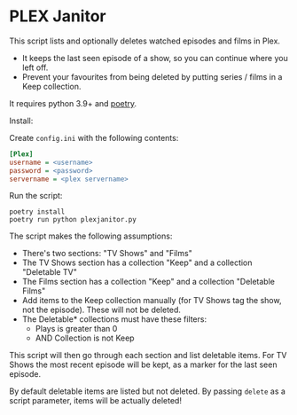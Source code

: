 # PLEX Janitor

This script lists and optionally deletes watched episodes and films in Plex.

* It keeps the last seen episode of a show, so you can continue where you left off.
* Prevent your favourites from being deleted by putting series / films in a Keep collection.

It requires python 3.9+ and [poetry](https://python-poetry.org/).

Install:

Create `config.ini` with the following contents:

```ini
[Plex]
username = <username>
password = <password>
servername = <plex servername>
```

Run the script:

```shell
poetry install
poetry run python plexjanitor.py
```

The script makes the following assumptions:

- There's two sections: "TV Shows" and "Films"
- The TV Shows section has a collection "Keep" and a collection "Deletable TV"
- The Films section has a collection "Keep" and a collection "Deletable Films"
- Add items to the Keep collection manually (for TV Shows tag the show, not the episode). These will not be deleted.
- The Deletable* collections must have these filters:
  - Plays is greater than 0
  - AND Collection is not Keep

This script will then go through each section and list deletable items. For TV Shows the most recent episode will be kept, as a marker for the last seen episode.

By default deletable items are listed but not deleted. By passing `delete` as a script parameter, items will be actually deleted!
